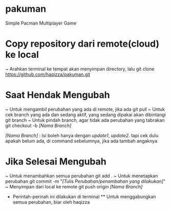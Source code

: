 # pakuman
Simple Pacman Multiplayer Game


# Copy repository dari remote(cloud) ke local
~ Arahkan terminal ke tempat akan menyimpan directory, lalu
git clone https://github.com/haqizza/pakuman.git


# Saat Hendak Mengubah
~ Untuk mengambil perubahan yang ada di remote, jika ada
git pull
~ Untuk cek branch yang ada dan sedang aktif, yang sedang dipakai akan dibintangi
git branch
~ Untuk pindah branch, agar tidak ada perubahan yang tabrakan
git checkout -b _[Nama Branch]_

_[Nama Branch]_ : Isi boleh hanya dengan _update1_, _update2_.
tapi cek dulu apakah belum ada, di command sebelumnya, jika ada tambah angaknya

# Jika Selesai Mengubah
~ Untuk menambahkan semua perubahan
git add .
~ Untuk menetapkan perubahan
git commit -m "_[Tulis Perubahan/penambahan yang dilakukan]_"
~ Menyimpan dari local ke remote
git push origin _[Nama Branch]_


* Perintah-perinah ini dilakukan di terminal
** Untuk menggabungkan semua perubahan, biar oleh haqizza